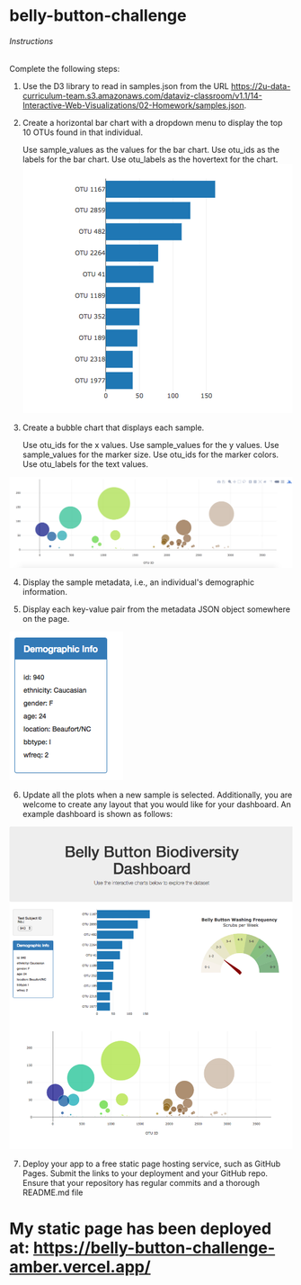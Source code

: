 # belly-button-challenge
###### Instructions
Complete the following steps:

1. Use the D3 library to read in samples.json from the URL https://2u-data-curriculum-team.s3.amazonaws.com/dataviz-classroom/v1.1/14-Interactive-Web-Visualizations/02-Homework/samples.json.

2. Create a horizontal bar chart with a dropdown menu to display the top 10 OTUs found in that individual.

      Use sample_values as the values for the bar chart.
      Use otu_ids as the labels for the bar chart.
      Use otu_labels as the hovertext for the chart.
![alt text](https://github.com/taniyatalukdar/belly-button-challenge/blob/main/Images/hw01.jpg)


3. Create a bubble chart that displays each sample.

     Use otu_ids for the x values.
     Use sample_values for the y values.
     Use sample_values for the marker size.
     Use otu_ids for the marker colors.
     Use otu_labels for the text values.

![alt text](https://github.com/taniyatalukdar/belly-button-challenge/blob/main/Images/bubble_chart.jpg)

4. Display the sample metadata, i.e., an individual's demographic information.

5. Display each key-value pair from the metadata JSON object somewhere on the page.

![alt text](https://github.com/taniyatalukdar/belly-button-challenge/blob/main/Images/hw03.jpg)

6. Update all the plots when a new sample is selected. Additionally, you are welcome to create any layout that you would like for your dashboard. An example dashboard is shown as follows:

![alt text](https://github.com/taniyatalukdar/belly-button-challenge/blob/main/Images/hw02.jpg)

7. Deploy your app to a free static page hosting service, such as GitHub Pages. Submit the links to your deployment and your GitHub repo. Ensure that your repository has regular commits and a thorough README.md file


# My static page has been deployed at: https://belly-button-challenge-amber.vercel.app/
